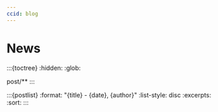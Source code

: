 ```yaml
---
ccid: blog
---
```


# News

:::{toctree}
:hidden:
:glob:

post/**
:::


:::{postlist}
:format: "{title} - {date}, {author}"
:list-style: disc
:excerpts:
:sort:
:::
